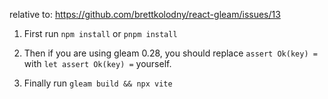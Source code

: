 relative to: https://github.com/brettkolodny/react-gleam/issues/13


1. First run `npm install` or `pnpm install`

2. Then if you are using gleam 0.28, you should replace `assert Ok(key) =` with `let assert Ok(key) =` yourself.

3. Finally run `gleam build && npx vite`
